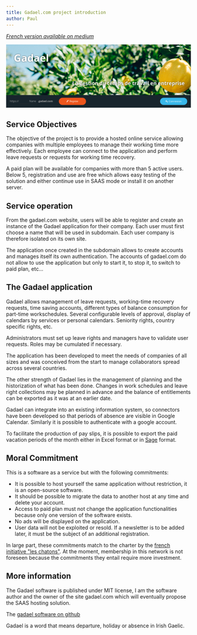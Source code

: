 ```yaml
---
title: Gadael.com project introduction
author: Paul
---
```


_[French version available on medium](https://medium.com/@paul.derosanbo/presentation-du-projet-gadael-751d8aae0274)_

![Gadael.com page preview](/images/gadael-header.png)

## Service Objectives

The objective of the project is to provide a hosted online service allowing companies with multiple employees to manage their working time more effectively. Each employee can connect to the application and perform leave requests or requests for working time recovery.

A paid plan will be available for companies with more than 5 active users. Below 5, registration and use are free which allows easy testing of the solution and either continue use in SAAS mode or install it on another server.

## Service operation

From the gadael.com website, users will be able to register and create an instance of the Gadael application for their company. Each user must first choose a name that will be used in subdomain. Each user company is therefore isolated on its own site.

The application once created in the subdomain allows to create accounts and manages itself its own authentication. The accounts of gadael.com do not allow to use the application but only to start it, to stop it, to switch to paid plan, etc...

## The Gadael application

Gadael allows management of leave requests, working-time recovery requests, time saving accounts, different types of balance consumption for part-time workschedules. Several configurable levels of approval, display of calendars by services or personal calendars. Seniority rights, country specific rights, etc.

Administrators must set up leave rights and managers have to validate user requests. Roles may be cumulated if necessary.

The application has been developed to meet the needs of companies of all sizes and was conceived from the start to manage collaborators spread across several countries.

The other strength of Gadael lies in the management of planning and the historization of what has been done. Changes in work schedules and leave right collections may be planned in advance and the balance of entitlements can be exported as it was at an earlier date.

Gadael can integrate into an existing information system, so connectors have been developed so that periods of absence are visible in Google Calendar. Similarly it is possible to authenticate with a google account.

To facilitate the production of pay slips, it is possible to export the paid vacation periods of the month either in Excel format or in [Sage](http://www.sage.fr/fr/logiciels/paie-ressources-humaines#bas-de-page-paie) format.


## Moral Commitment

This is a software as a service but with the following commitments:

* It is possible to host yourself the same application without restriction, it is an open-source software.
* It should be possible to migrate the data to another host at any time and delete your account.
* Access to paid plan must not change the application functionalities because only one version of the software exists.
* No ads will be displayed on the application.
* User data will not be exploited or resold. If a newsletter is to be added later, it must be the subject of an additional registration.

In large part, these commitments match to the charter by the [french initiative "les chatons"](https://chatons.org/). At the moment, membership in this network is not foreseen because the commitments they entail require more investment.


## More information

The Gadael software is published under MIT license, I am the software author and the owner of the site gadael.com which will eventually propose the SAAS hosting solution.

The [gadael software on github](https://github.com/gadael/gadael)

Gadael is a word that means departure, holiday or absence in Irish Gaelic.
